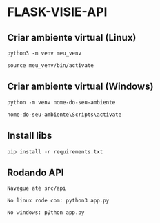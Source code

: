 # FLASK-VISIE-API

## Criar ambiente virtual (Linux)

```
python3 -m venv meu_venv
```

```
source meu_venv/bin/activate
```


## Criar ambiente virtual (Windows)

```
python -m venv nome-do-seu-ambiente
```

```
nome-do-seu-ambiente\Scripts\activate
```


## Install libs
```
pip install -r requirements.txt
```

## Rodando API

```
Navegue até src/api

No linux rode com: python3 app.py

No windows: pýthon app.py
```



